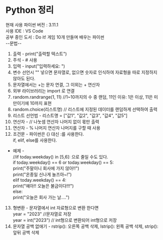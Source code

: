 # Python 정리 
현재 사용 파이썬 버전 : 3.11.1   
사용 IDE :  VS Code  
공부 중인 도서 : Do it! 게임 10개 만들며 배우는 파이썬  
--문법--  
1. 출력 - print("출력할 텍스트")   
2. 주석 -  # 사용  
3. 입력 - input("입력하세요: ")  
4. 변수 선언시 "" 넣으면 문자열로, 없으면 숫자로 인식하여 자료형을 따로 지정하지 않아도 된다.  
5. 문자열에서는 +는 문자 연결, 그 이외는 + 연산자  
6. 외부 라이브러리는 import 로 연결  
7. random.randrange(1, 11) //1~10까지의 수 중 랜덤, 11인 이유: 1은 이상, 11은 미만이기에 10까지 표현  
8. random.choice(리스트명) // 리스트에 지정된 데이터를 랜덤하게 선택하여 출력  
9. 리스트 선언법 - 리스트명  = ["값1", "값2", "값3", "값4", "값5"]  
10. 연산자 - // 나눗셈 연산자 나머지 없이 몫만 출력  
11. 연산자 - % 나머지 연산자 나머지를 구할 때 사용   
12. 조건문 - 파이썬은 {} 대신 :를 사용한다.  
            if, elif, else를 사용한다.  
- 예제 -  
//if today.weekday() in [5,6]: 으로 줄일 수도 있다.  
if today.weekday() == 6 or today.weekday() == 5:  
     print("주말이니 회사에 가지 않아!!")  
     print("온종일 신나게 놀즈아~!")  
elif today.weekday() == 4:   
     print("예아!! 오늘은 불금이다!!!")  
else:   
     print("오늘은 회사 가는 날....")  
13. 형변환 - 문자열에서 int 자료형으로 변환 한다면  
    year = "2023" //문자열로 저장  
    year = int("2023") // int형으로 변환되어 int형으로 저장  
14. 문자열 공백 없애기 - rstrip(): 오른쪽 공백 삭제, lstrip(): 왼쪽 공백 삭제, strip(): 앞뒤 공백 삭제  